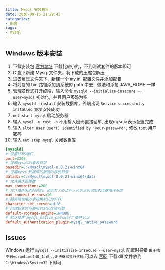 ```yaml
---
title: Mysql 安装教程
date: 2020-09-16 21:29:43
categories:
- 配置
tags:
- mysql
---
```


## Windows 版本安装

1. 下载安装包 [官方地址](https://dev.mysql.com/downloads/mysql/) 下载比较小的，不到测试套件的版本即可
2. C 盘下新建 Mysql 文件夹，将下载的压缩包解压
3. 进去解压文件夹下，新建一个 my.ini 配置文件并添加配置
4. 将对应的 bin 路径添加到系统的 path 中去，做法和添加 JAVA_HOME 一样
5. 管理员模式打开终端，输入命令 `mysqld --initialize-insecure --user=mysql` 初始化，并且用户密码为空
6. 输入 `mysqld -install` 安装数据库，终端出现 `Service successfully installed` 表示安装成功
7. `net start mysql` 启动服务器
8. 输入 `mysql -u root -p` 不用输入密码直接回车, 出现mysql>表示配置完成
9. 输入 `alter user user() identified by "your-password";` 修改 root 用户密码
10. 输入 `net stop mysql` 关闭数据库

```my.ini
[mysqld]
# 设置3306端口
port=3306
# 设置mysql的安装目录
basedir=C:\Mysql\mysql-8.0.21-winx64
# 设置mysql数据库的数据的存放目录
datadir=C:\Mysql\mysql-8.0.21-winx64\data
# 允许最大连接数
max_connections=200
# 允许连接失败的次数。这是为了防止有人从该主机试图攻击数据库系统
max_connect_errors=10
# 服务端使用的字符集默认为UTF8
character-set-server=utf8
# 创建新表时将使用的默认存储引擎
default-storage-engine=INNODB
# 默认使用“mysql_native_password”插件认证
default_authentication_plugin=mysql_native_password
```

## Issues

Windows 运行 `mysqld --initialize-insecure --user=mysql` 配置时报错 `由于找不到vcruntime140_1.dll,无法继续执行代码` 可以去 [官网](https://cn.dll-files.com/vcruntime140_1.dll.html) 下载 dll 文件放到 `C:\Windows\System32` 下即可

